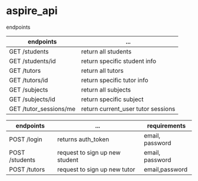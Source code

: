 # aspire_api

endpoints

| endpoints  | ... |
| ------------- | ------------- |
| GET /students | return all students | 
| GET /students/id | return specific student info |
| GET /tutors | return all tutors |
| GET /tutors/id | return specific tutor info |
| GET /subjects | return all subjects |
| GET /subjects/id | return specific subject |
| GET /tutor_sessions/me | return current_user tutor sessions |

| endpoints  | ... | requirements |
| ------------- | ------------- | ------------- |
| POST /login | returns auth_token | email, password |
| POST /students | request to sign up new student | email, password |
| POST /tutors | request to sign up new tutor | email,password |
